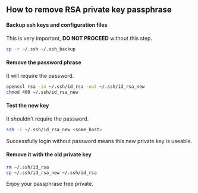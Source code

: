 ## How to remove RSA private key passphrase

#### Backup ssh keys and configuration files

This is very important, **DO NOT PROCEED** without this step.

```bash
cp -r ~/.ssh ~/.ssh_backup
```

#### Remove the password phrase

It will require the password.

```bash
openssl rsa -in ~/.ssh/id_rsa -out ~/.ssh/id_rsa_new
chmod 400 ~/.ssh/id_rsa_new
```

#### Test the new key

It shouldn't require the password.

```bash
ssh -i ~/.ssh/id_rsa_new <some_host>
```

Successfully login without password means this new private key is useable.

#### Remove it with the old private key

```bash
rm ~/.ssh/id_rsa
cp ~/.ssh/id_rsa_new ~/.ssh/id_rsa
```

Enjoy your passphrase free private.
